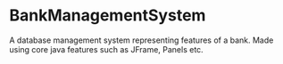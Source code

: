 # BankManagementSystem
A database management system representing features of a bank. Made using core java features such as JFrame, Panels etc.
